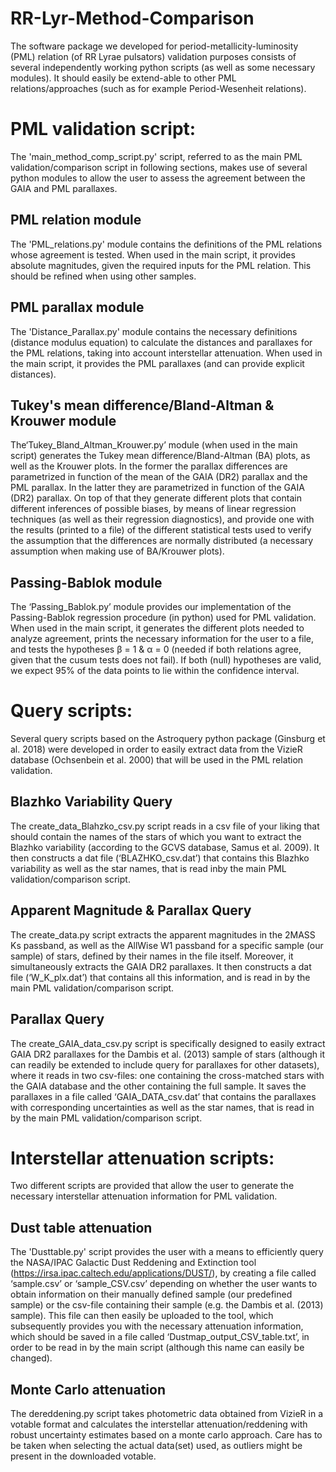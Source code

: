 # RR-Lyr-Method-Comparison

The    software    package    we    developed for   period-metallicity-luminosity (PML) relation (of RR Lyrae pulsators) validation   purposes   consists   of   several   independently   working    python    scripts    (as    well    as    some    necessary    modules).   It  should  easily  be  extend-able to other PML relations/approaches (such as for example Period-Wesenheit relations).

# PML validation script:
The 'main_method_comp_script.py' script, referred to as the main PML validation/comparison script in following sections, makes use of several python modules to allow the user to assess the agreement between the GAIA and PML parallaxes.
## PML relation module
The 'PML_relations.py' module contains the definitions of the PML relations whose agreement is tested. When used in the main script, it provides absolute magnitudes, given the required inputs for the PML relation. This should be refined when using other samples.
## PML parallax module
The 'Distance_Parallax.py' module contains the necessary definitions (distance modulus equation) to calculate the distances and parallaxes for the PML relations, taking into account interstellar attenuation. When used in the main script, it provides the PML parallaxes (and can provide explicit distances).
## Tukey's mean difference/Bland-Altman & Krouwer module
The‘Tukey_Bland_Altman_Krouwer.py’   module   (when   used   in the  main  script)  generates  the  Tukey  mean  difference/Bland-Altman (BA) plots, as well as the Krouwer plots. In the former the parallax differences are parametrized in function of the mean of the GAIA (DR2) parallax and the PML parallax. In the latter they are parametrized in function of the GAIA (DR2) parallax. On  top  of  that  they  generate  different  plots  that  contain different  inferences  of  possible  biases,  by  means  of  linear regression techniques (as well as their regression diagnostics), and provide one with the results (printed to a file) of the different statistical tests used to verify the assumption that the differences are normally distributed (a necessary assumption when making use of BA/Krouwer plots).
## Passing-Bablok module
The   ‘Passing_Bablok.py’ module provides our implementation of the Passing-Bablok regression procedure (in python) used  for  PML  validation. When  used  in  the  main script, it generates the different plots needed to analyze agreement, prints the necessary information for the user to a file, and tests the hypotheses β = 1 & α = 0 (needed if both relations agree, given that the cusum tests does not fail). If both (null) hypotheses are valid, we expect 95\% of the data points to lie within the  confidence interval.

# Query scripts:
Several query scripts based on the Astroquery python package (Ginsburg et al. 2018) were developed in order to easily extract data from the VizieR database (Ochsenbein  et  al.  2000) that will be used in the PML relation validation.
## Blazhko Variability Query
The   create_data_Blahzko_csv.py script reads in a csv file of your liking that should contain the names  of  the  stars  of  which  you  want  to  extract  the  Blazhko variability (according to the GCVS database, Samus et al. 2009). It then constructs a dat file (‘BLAZHKO_csv.dat’) that contains this Blazhko variability as well as the star names, that is read inby the main PML validation/comparison script.
## Apparent  Magnitude & Parallax  Query
The  create_data.py script extracts the apparent magnitudes in the 2MASS Ks passband, as well as the AllWise W1 passband for a specific sample (our sample) of stars, defined by their names in the file itself. Moreover, it simultaneously extracts the GAIA DR2 parallaxes.  It  then  constructs  a  dat  file  (‘W_K_plx.dat’)  that  contains all this information, and is read in by the main PML validation/comparison script.
## Parallax Query
The create_GAIA_data_csv.py script is specifically designed to easily extract GAIA DR2 parallaxes for the Dambis et al. (2013) sample of stars (although it can readily be extended to include query for parallaxes for other datasets), where it reads in two csv-files:  one  containing  the  cross-matched  stars  with  the  GAIA database and the other containing the full sample. It saves the parallaxes in a file called ‘GAIA_DATA_csv.dat’ that contains the parallaxes with corresponding uncertainties as well as the star names, that is read in by the main PML validation/comparison script.

# Interstellar attenuation scripts:
Two different scripts are provided that allow the user to generate the necessary interstellar attenuation information for PML validation.
## Dust table attenuation
The  'Dusttable.py'  script  provides  the user with a means to efficiently query the NASA/IPAC Galactic Dust  Reddening  and  Extinction  tool (https://irsa.ipac.caltech.edu/applications/DUST/),  by  creating  a  file  called ‘sample.csv’  or  ‘sample_CSV.csv’  depending  on  whether  the user wants to obtain information on their manually defined sample (our predefined sample) or the csv-file containing their sample (e.g. the Dambis et  al.  (2013)  sample).  This  file  can  then  easily  be  uploaded to  the  tool,  which  subsequently  provides  you  with  the  necessary  attenuation  information,  which  should  be  saved  in  a  file  called ‘Dustmap_output_CSV_table.txt’, in order to be read in by the main script (although this name can easily be changed).
## Monte Carlo attenuation
The dereddening.py script takes photometric data obtained from VizieR in a votable format and calculates the interstellar attenuation/reddening with robust uncertainty estimates based on a monte carlo approach. Care has to be taken when selecting the actual data(set) used, as outliers might be present in the downloaded votable.
